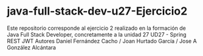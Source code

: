 # java-full-stack-dev-u27-Ejercicio2
Este repositorio corresponde al ejercicio 2 realizado en la formación de Java Full Stack Developer, concretamente a la unidad 27 UD27 - Spring REST JWT Autores Daniel Fernández Cacho / Joan Hurtado García / Jose A González Alcántara
